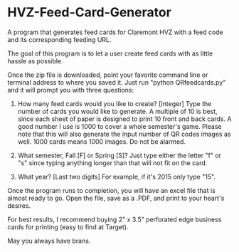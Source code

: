 # HVZ-Feed-Card-Generator
A program that generates feed cards for Claremont HVZ with a feed code and its corresponding feeding URL.

The goal of this program is to let a user create feed cards with as little hassle as possible. 

Once the zip file is downloaded, point your favorite command line or terminal address to where you saved it. Just run "python QRfeedcards.py" and it will prompt you with three questions:

1. How many feed cards would you like to create? [Integer]
Type the number of cards you would like to generate. A multiple of 10 is best, since each sheet of paper is designed to print 10 front and back cards. A good number I use is 1000 to cover a whole semester's game. 
Please note that this will also generate the input number of QR codes images as well. 1000 cards means 1000 images. Do not be alarmed.

2. What semester, Fall [F] or Spring [S]?
Just type either the letter "f" or "s" since typing anything longer than that will not fit on the card.

3. What year? [Last two digits]
For example, if it's 2015 only type "15". 

Once the program runs to completion, you will have an excel file that is almost ready to go. Open the file, save as a .PDF, and print to your heart's desires. 

For best results, I recommend buying 2" x 3.5" perforated edge business cards for printing (easy to find at Target). 

May you always have brans.
